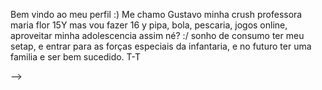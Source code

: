 Bem vindo ao meu perfil  :)
Me chamo Gustavo
minha crush professora maria flor
15Y mas vou fazer 16 y
pipa, bola, pescaria, jogos online, aproveitar minha adolescencia assim né? :/
sonho de consumo ter meu setap, e entrar para as forças especiais da infantaria, e no futuro ter uma familia e ser bem sucedido.
T-T








-->
